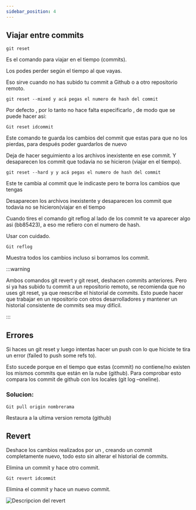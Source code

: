 ```yaml
---
sidebar_position: 4
---
```

## Viajar entre commits
``` git
git reset 
```
Es el comando para viajar en el tiempo (commits).

Los podes perder según el tiempo al que vayas.


Eso sirve cuando no has subido tu commit a Github o a otro repositorio remoto.



``` git
git reset --mixed y acá pegas el numero de hash del commit
```
Por defecto , por lo tanto no hace falta especificarlo , de modo que se puede hacer asi:
``` git
Git reset idcommit 
```
Este comando te guarda los cambios del commit que estas para que no los pierdas, para después poder guardarlos de nuevo

Deja de hacer seguimiento a los archivos inexistente en ese commit. Y desaparecen los commit que todavia no se hicieron (viajar en el tiempo). 

``` git
git reset --hard y y acá pegas el numero de hash del commit
```
Este te cambia al commit que le indicaste pero te borra los cambios que tengas 

Desaparecen los archivos inexistente y desaparecen los commit que todavia no se hicieron(viajar en el tiempo

Cuando tires el comando git reflog al lado de los commit te va aparecer algo asi (bb85423), a eso me refiero con el numero de hash.

Usar con cuidado.

``` git
Git reflog
```
Muestra todos los cambios incluso si borramos los commit.

:::warning
 
 Ambos comandos git revert y git reset, deshacen commits anteriores. Pero si ya has subido tu commit a un repositorio remoto, se recomienda que no uses git reset, ya que reescribe el historial de commits. Esto puede hacer que trabajar en un repositorio con otros desarrolladores y mantener un historial consistente de commits sea muy difícil.


:::

## Errores

Si haces un git reset y luego intentas hacer un push con lo que hiciste te tira un error (failed to push some refs to).

Esto sucede porque en el tiempo que estas (commit) no contiene/no existen los mismos commits que están en la nube (github). Para comprobar esto compara los commit de github con los locales (git log –oneline).

### Solucion:

``` git
Git pull origin nombrerama
```
Restaura a la ultima version remota (github)

## Revert
Deshace los cambios realizados por un  , creando un commit completamente nuevo, todo esto sin alterar el historial de commits. 

Elimina un commit y hace otro commit.

``` git
Git revert idcommit 
```
Elimina el commit y hace un nuevo commit.

![Descripcion del revert](https://inbo.github.io/tutorials/tutorials/git_undo_commit/undo_commits_images/03.svg)